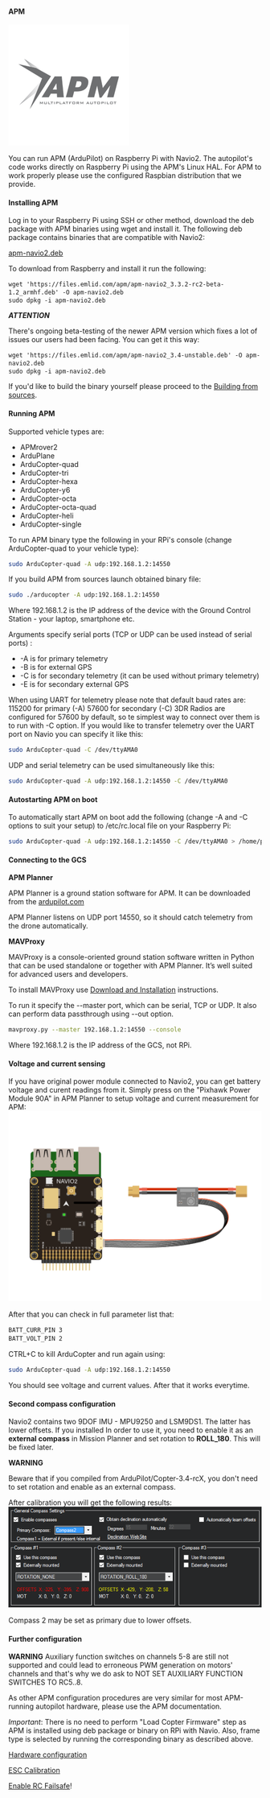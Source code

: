 #### APM

![apm](img/APM.png)

You can run APM (ArduPilot) on Raspberry Pi with Navio2. The autopilot's code works directly on Raspberry Pi using the APM's Linux HAL. For APM to work properly please use the configured Raspbian distribution that we provide.  

#### Installing APM

Log in to your Raspberry Pi using SSH or other method, download the deb package with APM binaries using wget and install it. The following deb package contains binaries that are compatible with Navio2:

[apm-navio2.deb](https://files.emlid.com/apm/apm-navio2_3.3.2-rc2-beta-1.2_armhf.deb)

To download from Raspberry and install it run the following:

```
wget 'https://files.emlid.com/apm/apm-navio2_3.3.2-rc2-beta-1.2_armhf.deb' -O apm-navio2.deb
sudo dpkg -i apm-navio2.deb
```

***ATTENTION***

There's ongoing beta-testing of the newer APM version which fixes a lot of issues our users had been facing. You can get it this way:
```
wget 'https://files.emlid.com/apm/apm-navio2_3.4-unstable.deb' -O apm-navio2.deb
sudo dpkg -i apm-navio2.deb
```

If you'd like to build the binary yourself please proceed to the [Building from sources](building-from-sources.md).

#### Running APM

Supported vehicle types are:

* APMrover2
* ArduPlane
* ArduCopter-quad
* ArduCopter-tri
* ArduCopter-hexa
* ArduCopter-y6
* ArduCopter-octa
* ArduCopter-octa-quad
* ArduCopter-heli
* ArduCopter-single

To run APM binary type the following in your RPi's console (change ArduCopter-quad to your vehicle type):

```bash
sudo ArduCopter-quad -A udp:192.168.1.2:14550
```
If you build APM from sources launch obtained binary file:
```bash
sudo ./arducopter -A udp:192.168.1.2:14550
```

Where 192.168.1.2 is the IP address of the device with the Ground Control Station - your laptop, smartphone etc.

Arguments specify serial ports (TCP or UDP can be used instead of serial ports) :

* -A is for primary telemetry
* -B is for external GPS
* -C is for secondary telemetry (it can be used without primary telemetry)
* -E is for secondary external GPS

When using UART for telemetry please note that default baud rates are:
115200 for primary (-A)
57600 for secondary (-C)
3DR Radios are configured for 57600 by default, so te simplest way to connect over them is to run with -C option.
If you would like to transfer telemetry over the UART port on Navio you can specify it like this:

```bash
sudo ArduCopter-quad -C /dev/ttyAMA0
```

UDP and serial telemetry can be used simultaneously like this:

```bash
sudo ArduCopter-quad -A udp:192.168.1.2:14550 -C /dev/ttyAMA0
```

#### Autostarting APM on boot

To automatically start APM on boot add the following (change -A and -C options to suit your setup) to /etc/rc.local file on your Raspberry Pi:

```bash
sudo ArduCopter-quad -A udp:192.168.1.2:14550 -C /dev/ttyAMA0 > /home/pi/startup_log &
```

#### Connecting to the GCS

**APM Planner**

APM Planner is a ground station software for APM. It can be downloaded from the
[ardupilot.com](http://ardupilot.com/downloads/?category=35)

APM Planner listens on UDP port 14550, so it should catch telemetry from the drone automatically.

**MAVProxy**

MAVProxy is a console-oriented ground station software written in Python that can be used standalone or together with APM Planner. It’s well suited for advanced users and developers.

To install MAVProxy use [Download and Installation](http://dronecode.github.io/MAVProxy/html/getting_started/download_and_installation.html) instructions.


To run it specify the --master port, which can be serial, TCP or UDP. It also can perform data passthrough using --out option.

```bash
mavproxy.py --master 192.168.1.2:14550 --console
```

Where 192.168.1.2 is the IP address of the GCS, not RPi.

#### Voltage and current sensing

If you have original power module connected to Navio2, you can get battery voltage and curent readings from it. Simply press on the "Pixhawk Power Module 90A" in APM Planner to setup voltage and current measurement for APM:
![PM](img/navio2-power-module.png)

After that you can check in full parameter list that:

```bash
BATT_CURR_PIN 3
BATT_VOLT_PIN 2
```

CTRL+C to kill ArduCopter and run again using:

```bash
sudo ArduCopter-quad -A udp:192.168.1.2:14550
```

You should see voltage and current values. After that it works everytime.

#### Second compass configuration

Navio2 contains two 9DOF IMU - MPU9250 and LSM9DS1. The latter has lower offsets. If you installed In order to use it, you need to enable it as an **external compass** in Mission Planner and set rotation to **ROLL_180**. This will be fixed later.

**WARNING**

Beware that if you compiled from ArduPilot/Copter-3.4-rcX, you don't need to set rotation and enable as an external compass.

After calibration you will get the following results: 
![compass-settings](img/compass-settings.png)

Compass 2 may be set as primary due to lower offsets.
#### Further configuration

**WARNING**
Auxiliary function switches on channels 5-8 are still not supported and could lead to erroneous PWM generation on motors' channels and that's why we do ask to NOT SET AUXILIARY FUNCTION SWITCHES TO RC5..8.

As other APM configuration procedures are very similar for most APM-running autopilot hardware, please use the APM documentation.

*Important*: There is no need to perform "Load Copter Firmware" step as APM is installed using deb package or binary on RPi with Navio. Also, frame type is selected by running the corresponding binary as described above.

[Hardware configuration](http://ardupilot.org/copter/docs/configuring-hardware.html)

[ESC Calibration](http://ardupilot.org/copter/docs/esc-calibration.html)

[Enable RC Failsafe](http://ardupilot.org/copter/docs/radio-failsafe.html)!
